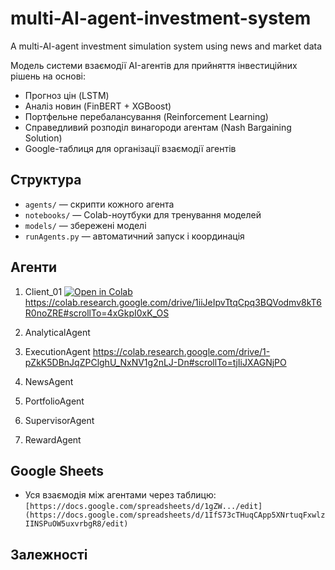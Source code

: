 # multi-AI-agent-investment-system
A multi-AI-agent investment simulation system using news and market data

Модель системи взаємодії AI-агентів для прийняття інвестиційних рішень на основі:
- Прогноз цін (LSTM)
- Аналіз новин (FinBERT + XGBoost)
- Портфельне перебалансування (Reinforcement Learning)
- Справедливий розподіл винагороди агентам (Nash Bargaining Solution)
- Google-таблиця для організації взаємодії агентів

## Структура
- `agents/` — скрипти кожного агента
- `notebooks/` — Colab-ноутбуки для тренування моделей
- `models/` — збережені моделі
- `runAgents.py` — автоматичний запуск і координація

## Агенти
1. Client_01
[![Open in Colab](https://colab.research.google.com/assets/colab-badge.svg)]([https://colab.research.google.com/drive/1iiJeIpvTtqCpq3BQVodmv8kT6R0noZRE#scrollTo=4xGkpI0xK_OS])
https://colab.research.google.com/drive/1iiJeIpvTtqCpq3BQVodmv8kT6R0noZRE#scrollTo=4xGkpI0xK_OS

3. AnalyticalAgent
4. ExecutionAgent
https://colab.research.google.com/drive/1-pZkK5DBnJqZPClghU_NxNV1g2nLJ-Dn#scrollTo=tjIiJXAGNjPO
5. NewsAgent
6. PortfolioAgent
7. SupervisorAgent
8. RewardAgent


## Google Sheets
- Уся взаємодія між агентами через таблицю:
  `[https://docs.google.com/spreadsheets/d/1gZW.../edit](https://docs.google.com/spreadsheets/d/1IfS73cTHuqCApp5XNrtuqFxwlzIINSPuOW5uxvrbgR8/edit)`

## Залежності
